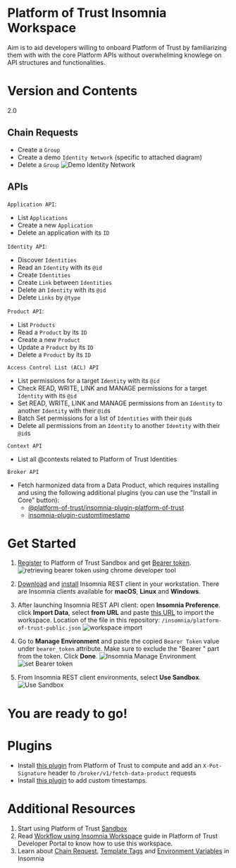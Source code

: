 # Platform of Trust Insomnia Workspace
Aim is to aid developers willing to onboard Platform of Trust by familiarizing them with with the core Platform APIs without overwhelming knowlege on API structures and functionalities.

# Version and Contents
2.0

## Chain Requests

- Create a `Group`
- Create a demo `Identity Network` (specific to attached diagram)
- Delete a `Group`
![Demo Identity Network](https://developer.oftrust.net/media/images/Insomnia-Demo-Identity_Network_-_Identity_Netw.width-800_1Mu5mgr.jpg)

## APIs

`Application API`:
- List `Applications`
- Create a new `Application`
- Delete an application with its `ID`

`Identity API`:
- Discover `Identities`
- Read an `Identity` with its `@id`
- Create `Identities`
- Create `Link` between `Identities`
- Delete an `Identity` with its `@id`
- Delete `Links` by `@type`

`Product API`:
- List `Products`
- Read a `Product` by its `ID`
- Create a new `Product`
- Update a `Product` by its `ID`
- Delete a `Product` by its `ID`

`Access Control List (ACL) API`
- List permissions for a target `Identity` with its `@id`
- Check READ, WRITE, LINK and MANAGE permissions for a target `Identity` with its `@id`
- Set READ, WRITE, LINK and MANAGE permissions from an `Identity` to another `Identity` with their `@id`s
- Batch Set permissions for a list of `Identities` with their `@id`s
- Delete all permissions from an `Identity` to another `Identity` with their `@id`s

`Context API`
- List all @contexts related to Platform of Trust Identities

`Broker API`
- Fetch harmonized data from a Data Product, which requires installing and using the following additional plugins (you can use the "Install in Core" button): 
	* [@platform-of-trust/insomnia-plugin-platform-of-trust](https://insomnia.rest/plugins/@platform-of-trust/insomnia-plugin-platform-of-trust)
	* [insomnia-plugin-customtimestamp](https://insomnia.rest/plugins/insomnia-plugin-customtimestamp)


# Get Started

1. [Register](https://login-sandbox.oftrust.net/) to Platform of Trust Sandbox and get [Bearer token](https://developer.oftrust.net/guides/get-bearer-token/#how-to-get-bearer-token). 
![retrieving bearer token using chrome developer tool](https://developer.oftrust.net/media/images/Screen_Shot_2020-04-15_at_11.48.52.width-800.png)

2. [Download](https://insomnia.rest/download/)  and [install](https://support.insomnia.rest/article/23-installation)  Insomnia REST client in your workstation. There are Insomnia clients available for **macOS**, **Linux** and **Windows**.

3. After launching Insomnia REST API client: open **Insomnia Preference**. click  **Import Data**, select **from URL** and paste [this URL](https://raw.githubusercontent.com/PlatformOfTrust/rest-client-packages/master/insomnia/platform-of-trust-public.json) to import the workspace.
Location of the file in this repository: `/insomnia/platform-of-trust-public.json`
![workspace import](https://developer.oftrust.net/media/images/tools-insomnia-importworkspace.width-800.png)

4. Go to **Manage Environment** and paste the copied `Bearer Token` value under `bearer_token` attribute. Make sure to exclude the "Bearer " part from the token. Click **Done**.
![Insomnia Manage Environment](https://developer.oftrust.net/media/images/insomnia4.width-500.png)
![set Bearer token](https://developer.oftrust.net/media/images/insomnia5.width-500.png)

5. From Insomnia REST client environments, select **Use Sandbox**.
![Use Sandbox](https://developer.oftrust.net/media/images/insomnia6.width-500.png)

# You are ready to go!

# Plugins

- Install [this plugin](https://insomnia.rest/plugins/@platform-of-trust/insomnia-plugin-platform-of-trust) from Platform of Trust to compute and add an `X-Pot-Signature` header to `/broker/v1/fetch-data-product` requests
- Install [this plugin](https://insomnia.rest/plugins/insomnia-plugin-customtimestamp) to add custom timestamps.

# Additional Resources

1. Start using Platform of Trust [Sandbox](https://world-sandbox.oftrust.net/api/login)
2. Read [Workflow using Insomnia Workspace](https://developer.oftrust.net/guides/workflow-using-insomnia-workspace/) guide in Platform of Trust Developer Portal to know how to use this workspace.
3. Learn about [Chain Request](https://support.insomnia.rest/article/43-chaining-requests), [Template Tags](https://support.insomnia.rest/article/40-template-tags) and [Environment Variables](https://support.insomnia.rest/article/18-environment-variables) in Insomnia
